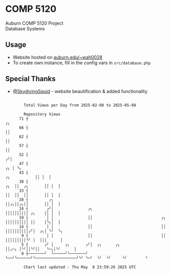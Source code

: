 # COMP 5120
Auburn COMP 5120 Project  
Database Systems

## Usage
- Website hosted on [auburn.edu/~wah0028](https://webhome.auburn.edu/~wah0028/)
- To create own instance, fill in the config vars in `src/database.php`

## Special Thanks
- [@SkydivingSquid](https://github.com/SkydivingSquid) - website beautification & added functionality

```

        Total Views per Day from 2025-02-08 to 2025-05-08

        Repository Views
      71 ┼                                                                                     ╭╮
      66 ┤                                                                                     ││
      62 ┤                                                                                     ││
      57 ┤                                                                                     ││
      52 ┤                                                                                    ╭╯│
      47 ┤                                                                                 ╭╮ │ ╰╮
      43 ┤                                                                    ╭╮           ││ │  │
      38 ┤                                                                ╭╮  ││  ╭╮       ││ │  │
      33 ┤                                                                ││  ││  ││       ││ │  │
      28 ┤         ╭╮                                                     ││╭╮││╭╮││       ││ │  │
      24 ┤        ╭╯│               ╭╮                                    ││││││││││ ╭╮    ││ │  │
      19 ┤        │ │               ││                              ╭╮    ││││││││││ ││    │╰╮│  │
      14 ┤        │ │               ││                              ││    ││││││││││╭╯│  ╭╮│ ╰╯  ╰╮
       9 ┤        │ │               ││                              ││    │││││││││╰╯ │  │││      │
       5 ┤       ╭╯ │     ╭╮       ╭╯│  ╭╮      ╭╮                  ││╭─╮ │╰╯││╰╯││   ╰─╮│╰╯      │
       0 ┼───────╯  ╰─────╯╰───────╯ ╰──╯╰──────╯╰──────────────────╯╰╯ ╰─╯  ╰╯  ╰╯     ╰╯        ╰

        Chart last updated - Thu May  8 23:59:26 2025 UTC
        
```
